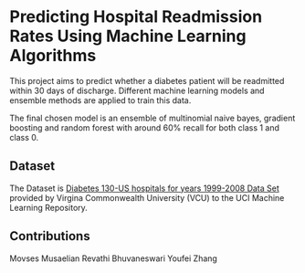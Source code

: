 # Predicting Hospital Readmission Rates Using Machine Learning Algorithms

This project aims to predict whether a diabetes patient will be readmitted within 30 days of discharge. Different machine learning models and ensemble methods are applied to train this data.

The final chosen model is an ensemble of multinomial naive bayes, gradient boosting and random forest with around 60% recall for both class 1 and class 0. 


## Dataset 

The Dataset is [Diabetes 130-US hospitals for years 1999-2008 Data Set](https://archive.ics.uci.edu/ml/datasets/Diabetes+130-US+hospitals+for+years+1999-2008) provided by Virgina Commonwealth University (VCU) to the UCI Machine Learning Repository. 


## Contributions

Movses Musaelian
Revathi Bhuvaneswari
Youfei Zhang
